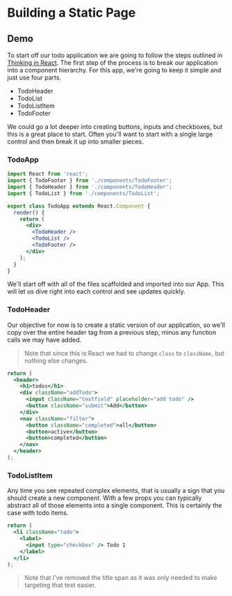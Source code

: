 # Building a Static Page

## Demo

To start off our todo application we are going to follow the steps outlined in [Thinking in React](https://reactjs.org/docs/thinking-in-react.html). The first step of the process is to break our application into a component hierarchy. For this app, we're going to keep it simple and just use four parts.

- TodoHeader
- TodoList
- TodoListItem
- TodoFooter

We could go a lot deeper into creating buttons, inputs and checkboxes, but this is a great place to start. Often you'll want to start with a single large control and then break it up into smaller pieces.

### TodoApp

```jsx
import React from 'react';
import { TodoFooter } from './components/TodoFooter';
import { TodoHeader } from './components/TodoHeader';
import { TodoList } from './components/TodoList';

export class TodoApp extends React.Component {
  render() {
    return (
      <div>
        <TodoHeader />
        <TodoList />
        <TodoFooter />
      </div>
    );
  }
}
```

We'll start off with all of the files scaffolded and imported into our App. This will let us dive right into each control and see updates quickly.

### TodoHeader

Our objective for now is to create a static version of our application, so we'll copy over the entire header tag from a previous step, minus any function calls we may have added.

> Note that since this is React we had to change `class` to `className`, but nothing else changes.

```jsx
return (
  <header>
    <h1>todos</h1>
    <div className="addTodo">
      <input className="textfield" placeholder="add todo" />
      <button className="submit">Add</button>
    </div>
    <nav className="filter">
      <button className="completed">all</button>
      <button>active</button>
      <button>completed</button>
    </nav>
  </header>
);
```

### TodoListItem

Any time you see repeated complex elements, that is usually a sign that you should create a new component. With a few props you can typically abstract all of those elements into a single component. This is certainly the case with todo items.

```jsx
return (
  <li className="todo">
    <label>
      <input type="checkbox" /> Todo 1
    </label>
  </li>
);
```

> Note that I've removed the title span as it was only needed to make targeting that text easier.
